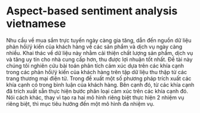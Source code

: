 # Aspect-based sentiment analysis vietnamese
Nhu cầu về mua sắm trực tuyến ngày càng gia tăng, dẫn đến nguồn dữ liệu phản hồi/ý
kiến của khách hàng về các sản phẩm và dịch vụ ngày càng nhiều. Khai thác về dữ liệu
này nhằm cải thiện chất lượng sản phẩm, dịch vụ và tăng uy tín cho nhà cung cấp hơn,
thu được lợi nhuận tốt nhất.
Đề tài này chúng tôi nghiên cứu bài toán phân tích cảm xúc dựa trên các khía cạnh trong
các phản hồi/ý kiến của khách hàng trên tập dữ liệu thu thập từ các trang thương mại
điện tử.
Trong đề xuất một số phương pháp trích xuất các khía cạnh có trong bình luận
của khách hàng. Bên cạnh đó, từ các khía cạnh đã trích xuất sẵn thực hiện bước phân
loại cảm xúc trên các khía cạnh đó. Nói cách khác, thay vì tạo ra hai mô hình riêng biệt
thực hiện 2 nhiệm vụ riêng biệt, thì mục tiêu hướng đến một mô hình đa nhiệm vụ.
